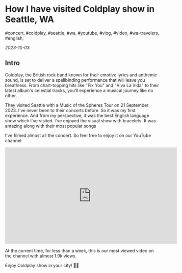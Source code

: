 # How I have visited Coldplay show in Seattle, WA

#concert, #coldplay, #seattle, #wa, #youtube, #vlog, #video, #wa-travelers, #english;

_2023-10-03_

## Intro

Coldplay, the British rock band known for their emotive lyrics and anthemic sound, is set to deliver a spellbinding performance that will leave you breathless. From chart-topping hits like "Fix You" and "Viva La Vida" to their latest album's celestial tracks, you'll experience a musical journey like no other.

They visited Seattle with a Music of the Spheres Tour on 21 September 2023.
I've never been to their concerts before. So it was my first experience. And from my perspective, it was the best English language show which I've visited. I've enjoyed the visual show with bracelets. It was amazing along with their most popular songs

I've filmed almost all the concert. So feel free to enjoy it on our YouTube channel:

<iframe width="560" height="315" src="https://www.youtube.com/embed/FkZCItyu7fU?si=dgTZOOosJZW3HTbf" title="YouTube video player" frameborder="0" allow="accelerometer; autoplay; clipboard-write; encrypted-media; gyroscope; picture-in-picture; web-share" allowfullscreen></iframe>

At the current time, for less than a week, this is our most viewed video on the channel with almost 1.9k views.

Enjoy Coldplay show in your city! ✌🏼
